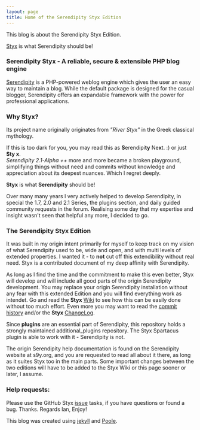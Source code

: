 ```yaml
---
layout: page
title: Home of the Serendipity Styx Edition
---
```


This blog is about the Serendipity Styx Edition.

[Styx](https://github.com/ophian/styx) is what Serendipity should be!

### Serendipity Styx - A reliable, secure &amp; extensible PHP blog engine

[Serendipity](https://s9y.org) is a PHP-powered weblog engine which gives the user an easy way to maintain a blog. While the default package is designed for the casual blogger, Serendipity offers an expandable framework with the power for professional applications.

### Why Styx?

Its project name originally originates from _"River Styx"_ in the Greek classical mythology.

If this is too dark for you, you may read this as **S**erendipi**ty** Ne**x**t. :) or just **Sty x**.  
_Serendipity 2.1-Alpha ++_ more and more became a broken playground, simplifying things without need and commits without knowledge and appreciation about its deepest nuances. Which I regret deeply.

**Styx** is what **Serendipity** should be!

Over many many years I very actively helped to develop Serendipity, in special the 1.7, 2.0 and 2.1 Series, the plugins section, and daily guided community requests in the forum. Realising some day that my expertise and insight wasn't seen that helpful any more, I decided to go.

### The Serendipity Styx Edition

It was built in my origin intent primarily for myself to keep track on my vision of what Serendipity used to be, wide and open, and with multi levels of extended properties. I wanted it - to **not** cut off this extendibility without real need. Styx is a contributed document of my deep affinity with Serendipity.

As long as I find the time and the commitment to make this even better, Styx will develop and will include all good parts of the origin Serendipity development. You may replace your origin Serendipity installation without any fear with this extended Edition and you will find everything work as intendet. Go and read the **Styx** [Wiki](https://github.com/ophian/styx/wiki) to see how this can be easily done without too much effort. Even more you may want to read the [commit history](https://github.com/ophian/styx/commits/master) and/or the **Styx** [ChangeLog](https://github.com/ophian/styx/blob/master/docs/NEWS).

Since **plugins** are an essential part of Serendipity, this repository holds a strongly maintained additional_plugins repository. The Styx Spartacus plugin is able to work with it - Serendipity is not.

The origin Serendipity help documentation is found on the Serendipity website at s9y.org, and you are requested to read all about it there, as long as it suites Styx too in the main parts. Some important changes between the two editions will have to be added to the Styx Wiki or this page sooner or later, I assume.

### Help requests:

Please use the GitHub Styx [issue](https://github.com/ophian/styx/issues) tasks, if you have questions or found a bug. Thanks.
Regards Ian, Enjoy!

This blog was created using [jekyll](http://jekyllrb.com/) and [Poole](http://getpoole.com/).
